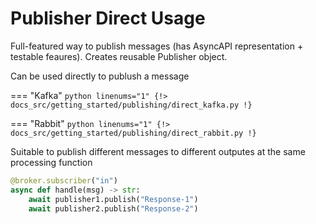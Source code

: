 # Publisher Direct Usage

Full-featured way to publish messages (has AsyncAPI representation + testable feaures).
Creates reusable Publisher object.

Can be used directly to publush a message

=== "Kafka"
    ```python linenums="1"
    {!> docs_src/getting_started/publishing/direct_kafka.py !}
    ```

=== "Rabbit"
    ```python linenums="1"
    {!> docs_src/getting_started/publishing/direct_rabbit.py !}
    ```

Suitable to publish different messages to different outputes at the same processing function

```python
@broker.subscriber("in")
async def handle(msg) -> str:
    await publisher1.publish("Response-1")
    await publisher2.publish("Response-2")
```

